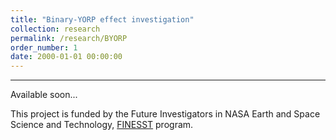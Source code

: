 ```yaml
---
title: "Binary-YORP effect investigation"
collection: research
permalink: /research/BYORP
order_number: 1
date: 2000-01-01 00:00:00
---
```

---
Available soon...

<!-- Binary asteroid systems account for a large fraction of near-Earth asteroid (NEA) population, about ~16%. Understanding the formation and evolution processes of binary asteroid systems are thus important in order to XXX.

The Binary-YORP (BYORP) is a process that a binary asteroid system experiences, where a net force by thermal imbalance alters the mutual orbit of the system. (This is an extension of the [Yarkovsky](https://en.wikipedia.org/wiki/Yarkovsky_effect) and [YORP](https://en.wikipedia.org/wiki/Yarkovsky%E2%80%93O%27Keefe%E2%80%93Radzievskii%E2%80%93Paddack_effect) effects.) The BYORP effect is of particular importance among other mechanisms, owing to its short timescale for mutual orbit expansion or contraction.

To investigate the BYORP effect with greater detail, we first develop a numerical model which accounts for the complex mutual dynamics and thermophysical evolution of a binary asteroid system. We combine a dynamics model ([F2BPFEM](/software)) and thermophysical model ([TPFEM](/software)). -->

This project is funded by the Future Investigators in NASA Earth and Space Science and Technology, [FINESST](https://nspires.nasaprs.com/external/solicitations/summary!init.do?solId=3E72ED7E1FBDF8155A4E2DA033EF7449&stack=redirect) program.
